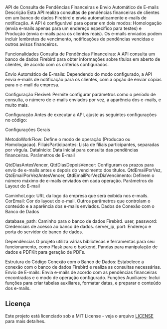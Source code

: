 API de Consulta de Pendências Financeiras e Envio Automático de E-mails
Descrição
Esta API realiza consultas de pendências financeiras de clientes em um banco de dados Firebird e envia automaticamente e-mails de notificação. A API é configurável para operar em dois modos: Homologação (envia e-mails apenas para um endereço específico para testes) e Produção (envia e-mails para os clientes reais). Os e-mails enviados podem incluir lembretes de vencimento, notificações de pendências vencidas e outros avisos financeiros.

Funcionalidades
Consulta de Pendências Financeiras: A API consulta um banco de dados Firebird para obter informações sobre títulos em aberto de clientes, de acordo com os critérios configurados.

Envio Automático de E-mails: Dependendo do modo configurado, a API envia e-mails de notificação para os clientes, com a opção de enviar cópias para o e-mail da empresa.

Configuração Flexível: Permite configurar parâmetros como o período de consulta, o número de e-mails enviados por vez, a aparência dos e-mails, e muito mais.

Configuração
Antes de executar a API, ajuste as seguintes configurações no código:

Configurações Gerais

MetodoWorkFlow: Define o modo de operação (Producao ou Homologacao).
FiliaisParticipantes: Lista de filiais participantes, separadas por vírgula.
DataInicio: Data inicial para consulta das pendências financeiras.
Parâmetros de E-mail

QtdDiasAntesVencer, QtdDiasDepoisVencer: Configuram os prazos para envio de e-mails antes e depois do vencimento dos títulos.
QtdEmailPorVez, QtdEmailPorVezAntesVencer, QtdEmailPorVezDiaVencimento: Definem o número máximo de e-mails enviados em cada operação.
Parâmetros do Layout do E-mail

CaminhoLogo: URL da logo da empresa que será exibida nos e-mails.
CorEmail: Cor do layout do e-mail.
Outros parâmetros que controlam o conteúdo e a aparência dos e-mails enviados.
Dados de Conexão com o Banco de Dados

database_path: Caminho para o banco de dados Firebird.
user, password: Credenciais de acesso ao banco de dados.
server_ip, port: Endereço e porta do servidor de banco de dados.

Dependências
O projeto utiliza várias bibliotecas e ferramentas para seu funcionamento, como Flask para o backend, Pandas para manipulação de dados e PDFKit para geração de PDFs.

Estrutura do Código
Conexão com o Banco de Dados: Estabelece a conexão com o banco de dados Firebird e realiza as consultas necessárias.
Envio de E-mails: Envia e-mails de acordo com as pendências financeiras encontradas e o modo de operação configurado.
Funções Auxiliares: Inclui funções para criar tabelas auxiliares, formatar datas, e preparar o conteúdo dos e-mails.

## Licença

Este projeto está licenciado sob a MIT License - veja o arquivo [LICENSE](LICENSE) para mais detalhes.



